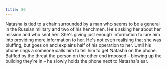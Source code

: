 ```yaml
---
title: 86
---
```


Natasha is tied to a chair surrounded by a man who seems to be a general in the Russian military and two of his henchmen.
He's asking her about her mission and who sent her.
She's giving just enough information to lure him into providing more information to her.
He's not even realising that she was bluffing, but goes on and explains half of his operation to her.
Until his phone rings a someone calls him to tell him to get Natasha on the phone.
Baffled by the threat the person on the other end imposed &ndash; blowing up the building they're in &ndash; he slowly holds the phone next to Natasha's ear.
